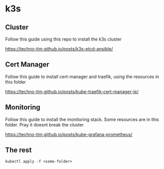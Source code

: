 # k3s

## Cluster

Follow this guide using this repo to install the k3s cluster

https://techno-tim.github.io/posts/k3s-etcd-ansible/

## Cert Manager

Follow this guide to install cert-manager and traefik, using the resources in this folder

https://techno-tim.github.io/posts/kube-traefik-cert-manager-le/

## Monitoring

Follow this guide to install the monitoring stack. Some resources are in this folder. Pray it doesnt break the cluster

https://techno-tim.github.io/posts/kube-grafana-prometheus/

## The rest

`kubectl apply -f <some-folder>`
